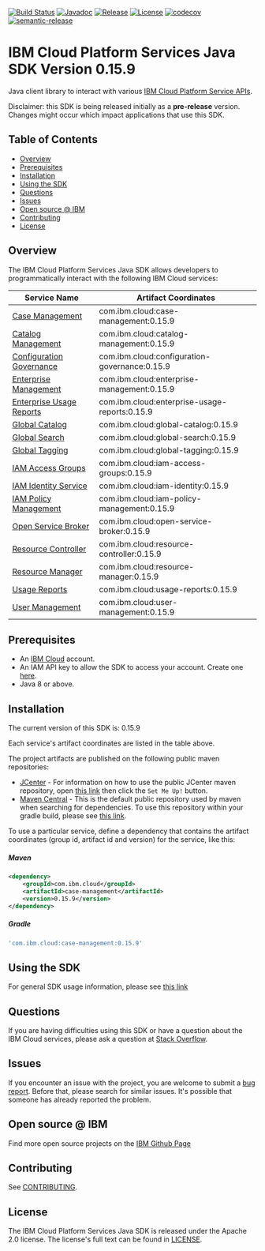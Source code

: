 [![Build Status](https://travis-ci.com/IBM/platform-services-java-sdk.svg?branch=master)](https://travis-ci.com/IBM/platform-services-java-sdk)
[![Javadoc](https://img.shields.io/static/v1?label=javadoc&message=latest&color=blue)](https://ibm.github.io/platform-services-java-sdk/docs/latest)
[![Release](https://img.shields.io/github/v/release/IBM/platform-services-java-sdk)](https://github.com/IBM/platform-services-java-sdk/releases/latest)
[![License](https://img.shields.io/badge/License-Apache%202.0-blue.svg)](https://opensource.org/licenses/Apache-2.0)
[![codecov](https://codecov.io/gh/IBM/platform-services-java-sdk/branch/master/graph/badge.svg)](https://codecov.io/gh/IBM/platform-services-java-sdk)
[![semantic-release](https://img.shields.io/badge/%20%20%F0%9F%93%A6%F0%9F%9A%80-semantic--release-e10079.svg)](https://github.com/semantic-release/semantic-release)


# IBM Cloud Platform Services Java SDK Version 0.15.9

Java client library to interact with various 
[IBM Cloud Platform Service APIs](https://cloud.ibm.com/docs?tab=api-docs&category=platform_services).

Disclaimer: this SDK is being released initially as a **pre-release** version.
Changes might occur which impact applications that use this SDK.

## Table of Contents

<!--
  The TOC below is generated using the `markdown-toc` node package.

      https://github.com/jonschlinkert/markdown-toc

  You should regenerate the TOC after making changes to this file.

      npx markdown-toc --maxdepth 4 -i README.md
  -->

<!-- toc -->

- [Overview](#overview)
- [Prerequisites](#prerequisites)
- [Installation](#installation)
- [Using the SDK](#using-the-sdk)
- [Questions](#questions)
- [Issues](#issues)
- [Open source @ IBM](#open-source--ibm)
- [Contributing](#contributing)
- [License](#license)

<!-- tocstop -->

## Overview

The IBM Cloud Platform Services Java SDK allows developers to programmatically interact with the following IBM Cloud services:

Service Name | Artifact Coordinates
--- | --- 
[Case Management](https://cloud.ibm.com/apidocs/case-management) | com.ibm.cloud:case-management:0.15.9
[Catalog Management](https://cloud.ibm.com/apidocs/resource-catalog/private-catalog) | com.ibm.cloud:catalog-management:0.15.9
[Configuration Governance](https://cloud.ibm.com/apidocs/security-compliance/config) | com.ibm.cloud:configuration-governance:0.15.9
[Enterprise Management](https://cloud.ibm.com/apidocs/enterprise-apis/enterprise) | com.ibm.cloud:enterprise-management:0.15.9
[Enterprise Usage Reports](https://cloud.ibm.com/apidocs/enterprise-apis/resource-usage-reports) | com.ibm.cloud:enterprise-usage-reports:0.15.9
[Global Catalog](https://cloud.ibm.com/apidocs/resource-catalog/global-catalog) | com.ibm.cloud:global-catalog:0.15.9
[Global Search](https://cloud.ibm.com/apidocs/search) | com.ibm.cloud:global-search:0.15.9
[Global Tagging](https://cloud.ibm.com/apidocs/tagging) | com.ibm.cloud:global-tagging:0.15.9
[IAM Access Groups](https://cloud.ibm.com/apidocs/iam-access-groups) | com.ibm.cloud:iam-access-groups:0.15.9
[IAM Identity Service](https://cloud.ibm.com/apidocs/iam-identity-token-api) | com.ibm.cloud:iam-identity:0.15.9
[IAM Policy Management](https://cloud.ibm.com/apidocs/iam-policy-management) | com.ibm.cloud:iam-policy-management:0.15.9
[Open Service Broker](https://cloud.ibm.com/apidocs/resource-controller/ibm-cloud-osb-api) | com.ibm.cloud:open-service-broker:0.15.9
[Resource Controller](https://cloud.ibm.com/apidocs/resource-controller/resource-controller) | com.ibm.cloud:resource-controller:0.15.9
[Resource Manager](https://cloud.ibm.com/apidocs/resource-controller/resource-manager) | com.ibm.cloud:resource-manager:0.15.9
[Usage Reports](https://cloud.ibm.com/apidocs/metering-reporting) | com.ibm.cloud:usage-reports:0.15.9
[User Management](https://cloud.ibm.com/apidocs/user-management) | com.ibm.cloud:user-management:0.15.9

## Prerequisites

[ibm-cloud-onboarding]: https://cloud.ibm.com/registration

* An [IBM Cloud][ibm-cloud-onboarding] account.
* An IAM API key to allow the SDK to access your account. Create one [here](https://cloud.ibm.com/iam/apikeys).
* Java 8 or above.

## Installation
The current version of this SDK is: 0.15.9

Each service's artifact coordinates are listed in the table above.

The project artifacts are published on the following public maven repositories:
- [JCenter](https://bintray.com/bintray/jcenter) - For information on how to use the
public JCenter maven repository, open [this link](https://bintray.com/bintray/jcenter)
then click the `Set Me Up!` button.
- [Maven Central](https://repo1.maven.org/maven2/) - This is the default public repository
used by maven when searching for dependencies.  To use this repository within your
gradle build, please see
[this link](https://docs.gradle.org/current/userguide/declaring_repositories.html).

To use a particular service, define a dependency that contains the
artifact coordinates (group id, artifact id and version) for the service, like this:

##### Maven

```xml
<dependency>
    <groupId>com.ibm.cloud</groupId>
    <artifactId>case-management</artifactId>
    <version>0.15.9</version>
</dependency>
```

##### Gradle
```gradle
'com.ibm.cloud:case-management:0.15.9'
```

## Using the SDK
For general SDK usage information, please see [this link](https://github.com/IBM/ibm-cloud-sdk-common/blob/master/README.md)

## Questions

If you are having difficulties using this SDK or have a question about the IBM Cloud services,
please ask a question at
[Stack Overflow](http://stackoverflow.com/questions/ask?tags=ibm-cloud).

## Issues
If you encounter an issue with the project, you are welcome to submit a
[bug report](https://github.com/IBM/platform-services-java-sdk/issues).
Before that, please search for similar issues. It's possible that someone has already reported the problem.

## Open source @ IBM
Find more open source projects on the [IBM Github Page](http://ibm.github.io/)

## Contributing
See [CONTRIBUTING](CONTRIBUTING.md).

## License

The IBM Cloud Platform Services Java SDK is released under the Apache 2.0 license.
The license's full text can be found in
[LICENSE](LICENSE).
